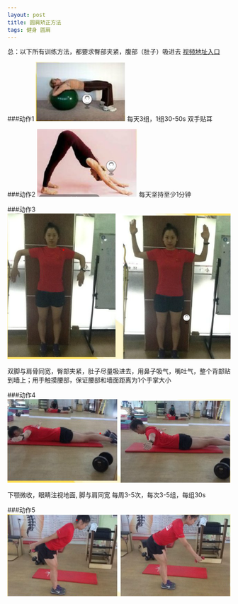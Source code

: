 ```yaml
---
layout: post
title: 圆肩矫正方法
tags: 健身 圆肩
---
```


总：以下所有训练方法，都要求臀部夹紧，腹部（肚子）吸进去
[视频地址入口](http://www.duobei.com/room/course/3280127248)

###动作1
![动作1](/assets/images/yuanjian/action1.jpg)
每天3组，1组30-50s  双手贴耳

###动作2
![动作2](/assets/images/yuanjian/action2.png)
每天坚持至少1分钟

###动作3
![动作3](/assets/images/yuanjian/action3.png)

双脚与肩骨同宽，臀部夹紧，肚子尽量吸进去，用鼻子吸气，嘴吐气，整个背部贴到墙上；用手触摸腰部，保证腰部和墙面距离为1个手掌大小

###动作4
![动作4](/assets/images/yuanjian/action4.png)

下颚微收，眼睛注视地面, 脚与肩同宽
每周3-5次，每次3-5组，每组30s

###动作5
![动作5](/assets/images/yuanjian/action5.png)